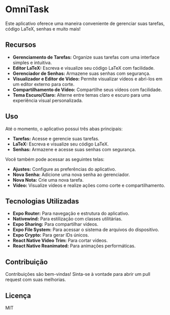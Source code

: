 # OmniTask

Este aplicativo oferece uma maneira conveniente de gerenciar suas tarefas, código LaTeX, senhas e muito mais!

## Recursos

- **Gerenciamento de Tarefas:** Organize suas tarefas com uma interface simples e intuitiva.
- **Editor LaTeX:** Escreva e visualize seu código LaTeX com facilidade.
- **Gerenciador de Senhas:** Armazene suas senhas com segurança.
- **Visualizador e Editor de Vídeo:** Permite visualizar vídeos e abri-los em um editor externo para corte.
- **Compartilhamento de Vídeo:** Compartilhe seus vídeos com facilidade.
- **Tema Escuro/Claro:** Alterne entre temas claro e escuro para uma experiência visual personalizada.

## Uso

Até o momento, o aplicativo possui três abas principais:

- **Tarefas:** Acesse e gerencie suas tarefas.
- **LaTeX:** Escreva e visualize seu código LaTeX.
- **Senhas:** Armazene e acesse suas senhas com segurança.

Você também pode acessar as seguintes telas:

- **Ajustes:** Configure as preferências do aplicativo.
- **Nova Senha:** Adicione uma nova senha ao gerenciador.
- **Nova Nota:** Crie uma nova tarefa.
- **Vídeo:** Visualize vídeos e realize ações como corte e compartilhamento.

## Tecnologias Utilizadas

- **Expo Router:** Para navegação e estrutura do aplicativo.
- **Nativewind:** Para estilização com classes utilitárias.
- **Expo Sharing:** Para compartilhar vídeos.
- **Expo File System:** Para acessar o sistema de arquivos do dispositivo.
- **Expo Crypto:** Para gerar IDs únicos.
- **React Native Video Trim:** Para cortar vídeos.
- **React Native Reanimated:** Para animações performáticas.

## Contribuição

Contribuições são bem-vindas! Sinta-se à vontade para abrir um pull request com suas melhorias.

## Licença

MIT
